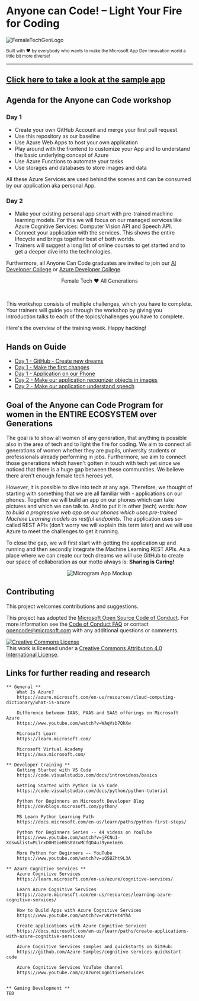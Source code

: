 # Anyone can Code! – Light Your Fire for Coding

![FemaleTechGenLogo](./img/MSFT_AnyonecanCode_Banner_small.png)

  <p>
    <sub>Built with ❤ by everybody who wants to make the Microsoft App Dev Innovation world a little bit more diverse! </sub>
  </p>

</div>

<hr>

## [Click here to take a look at the sample app](https://microsoft.github.io/anyonecancode/)

## Agenda for the Anyone can Code workshop

### Day 1
- Create your own GitHub Account and merge your first pull request
- Use this repository as our baseline
- Use Azure Web Apps to host your own application
- Play around with the frontend to customize your App and to understand the basic underlying concept of Azure
- Use Azure Functions to automate your tasks
- Use storages and databases to store images and data

All these Azure Services are used behind the scenes and can be consumed by our application aka personal App.

### Day 2
- Make your existing personal app smart with pre-trained machine learning models. For this we will focus on our managed services like Azure Cognitive Services: Computer Vision API and Speech API.
- Connect your application with the services. This shows the entire lifecycle and brings together best of both worlds.
- Trainers will suggest a long list of online courses to get started and to get a deeper dive into the technologies.

Furthermore, all Anyone Can Code graduates are invited to join our [AI Developer College](https://github.com/azuredevcollege/aidevcollege) or
[Azure Developer College](https://github.com/azuredevcollege/trainingdays).

<div align="center">
  <p> Female Tech ❤︎ All Generations</p>
</div>

<br>

This workshop consists of multiple challenges, which you have to complete. Your trainers will guide you through the workshop by giving you introduction talks to each of the topics/challenges you have to complete.

Here's the overview of the training week. Happy hacking!

## Hands on Guide

- [Day 1 - GitHub - Create new dreams](instructions/day1/GitHub/README.md)
- [Day 1 - Make the first changes](instructions/day1/ApplicationPart1/README.md)
- [Day 1 - Application on our Phone ](instructions/day1/ApplicationPart2/README.md)
- [Day 2 - Make our application recognizer objects in images](instructions/day2/Vision/README.md)
- [Day 2 - Make our application understand speech](instructions/day2/Speech/README.md)

## Goal of the Anyone can Code Program for women in the ENTIRE ECOSYSTEM over Generations

The goal is to show all women of any generation, that anything is possible also in the area of tech and to light the fire for coding. We aim to connect all generations of women whether they are pupils, university students or professionals already performing in jobs. Furthermore, we aim to connect those generations which haven't gotten in touch with tech yet since we noticed that there is a huge gap between these communities. We believe there aren't enough female tech heroes yet.

However, it is possible to dive into tech at any age. Therefore, we thought of starting with something that we are all familiar with - applications on our phones. Together we will build an app on our phones which can take pictures and which we can talk to. And to put it in other (tech) words: _how to build a progressive web app on our phones which uses pre-trained Machine Learning models as restful endpoints_. The application uses so-called REST APIs (don't worry we will explain this term later) and we will use Azure to meet the challenges to get it running.

To close the gap, we will first start with getting the application up and running and then secondly integrate the Machine Learning REST APIs. As a place where we can create our tech dreams we will use GitHub to create our space of collaboration as our motto always is: **Sharing is Caring!**

<div align="center">
  <p></p>
  <img src="./img/microgram-mock.png" alt="Microgram App Mockup" />
</div>

## Contributing

This project welcomes contributions and suggestions.

This project has adopted the [Microsoft Open Source Code of Conduct](https://opensource.microsoft.com/codeofconduct/).
For more information see the [Code of Conduct FAQ](https://opensource.microsoft.com/codeofconduct/faq/) or
contact [opencode@microsoft.com](mailto:opencode@microsoft.com) with any additional questions or comments.

[![Creative Commons License](https://i.creativecommons.org/l/by/4.0/88x31.png)](http://creativecommons.org/licenses/by/4.0/)  
This work is licensed under a [Creative Commons Attribution 4.0 International License](http://creativecommons.org/licenses/by/4.0/).


## Links for further reading and research
	** General **
		What Is Azure?
		https://azure.microsoft.com/en-us/resources/cloud-computing-dictionary/what-is-azure

		Difference between IAAS, PAAS and SAAS offerings on Microsoft Azure
		https://www.youtube.com/watch?v=WAqVsb7QhXw
		
		Microsoft Learn
		https://learn.microsoft.com/

		Microsoft Virtual Academy
		https://mva.microsoft.com/
		
	** Developer training **
		Getting Started with VS Code
		https://code.visualstudio.com/docs/introvideos/basics

		Getting Started with Python in VS Code
		https://code.visualstudio.com/docs/python/python-tutorial
		
		Python for Beginners on Microsoft Developer Blog
		https://devblogs.microsoft.com/python/
		
		MS Learn Python Learning Path
		https://docs.microsoft.com/en-us/learn/paths/python-first-steps/
		
		Python for Beginners Series -- 44 videos on YouTube 
		https://www.youtube.com/watch?v=jFCNu1-Xdsw&list=PLlrxD0HtieHhS8VzuMCfQD4uJ9yne1mE6
		
		More Python for Beginners -- YouTube
		https://www.youtube.com/watch?v=uQ5BZht9L3A
	
	** Azure Cognitive Services **
		Azure Cognitive Services
		https://learn.microsoft.com/en-us/azure/cognitive-services/

		Learn Azure Cognitive Services
		https://azure.microsoft.com/en-us/resources/learning-azure-cognitive-services/

		How to Build Apps with Azure Cognitive Services
		https://www.youtube.com/watch?v=rvKrtHt4YhA

		Create applications with Azure Cognitive Services
		https://docs.microsoft.com/en-us/learn/paths/create-applications-with-azure-cognitive-services/

		Azure Cognitive Services samples and quickstarts on GitHub:
		https://github.com/Azure-Samples/cognitive-services-quickstart-code

		Azure Cognitive Services YouTube channel
		https://www.youtube.com/c/AzureCognitiveServices


	** Gaming Development **
	TBD
